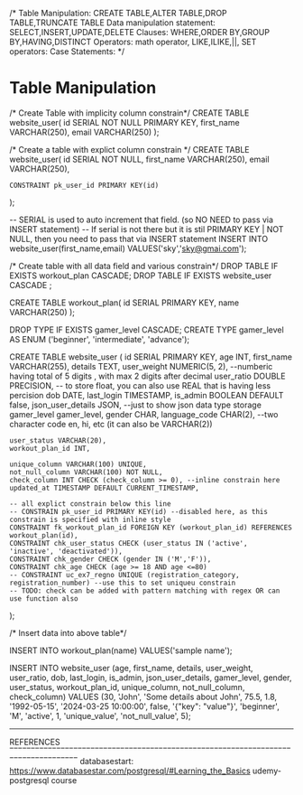/*
Table Manipulation: CREATE TABLE,ALTER TABLE,DROP TABLE,TRUNCATE TABLE
Data manipulation statement: SELECT,INSERT,UPDATE,DELETE
Clauses:    WHERE,ORDER BY,GROUP BY,HAVING,DISTINCT
Operators: math operator, LIKE,ILIKE,||,
SET operators:
Case Statements: 
*/

# Table Manipulation
/* Create Table with implicity column constrain*/
CREATE TABLE website_user(
    id SERIAL NOT NULL PRIMARY KEY,
    first_name VARCHAR(250),
    email VARCHAR(250)
);

/* Create a table with explict column constrain */
CREATE TABLE website_user(
    id SERIAL NOT NULL,
    first_name VARCHAR(250),
    email VARCHAR(250),

    CONSTRAINT pk_user_id PRIMARY KEY(id)
);

-- SERIAL is used to auto increment that field. (so NO NEED to pass via INSERT statement)
-- If serial is not there but it is stil PRIMARY KEY | NOT NULL, then you need to pass that via INSERT statement
INSERT INTO website_user(first_name,email)
VALUES('sky','sky@gmai.com');

/* Create table with all data field and various constrain*/
DROP TABLE IF EXISTS workout_plan CASCADE;
DROP TABLE IF EXISTS website_user CASCADE ;

CREATE TABLE workout_plan(
	id SERIAL PRIMARY KEY,
	name VARCHAR(250)
);

DROP TYPE IF EXISTS gamer_level CASCADE;
CREATE TYPE gamer_level AS ENUM ('beginner', 'intermediate', 'advance');

CREATE TABLE website_user (
    id SERIAL PRIMARY KEY,
    age INT,
    first_name VARCHAR(255),
    details TEXT,
    user_weight NUMERIC(5, 2), --numberic having total of 5 digits , with max 2 digits after decimal
    user_ratio DOUBLE PRECISION, -- to store float, you can also use REAL that is having less percision
    dob DATE,
    last_login TIMESTAMP,
    is_admin BOOLEAN DEFAULT false,
    json_user_details JSON, --just to show json data type storage
	gamer_level gamer_level,
    gender CHAR, 
    language_code CHAR(2), --two character code en, hi, etc (it can also be VARCHAR(2))

    user_status VARCHAR(20),
    workout_plan_id INT, 

    unique_column VARCHAR(100) UNIQUE,
    not_null_column VARCHAR(100) NOT NULL,
    check_column INT CHECK (check_column >= 0), --inline constrain here
    updated_at TIMESTAMP DEFAULT CURRENT_TIMESTAMP,

    -- all explict constrain below this line
    -- CONSTRAIN pk_user_id PRIMARY KEY(id) --disabled here, as this constrain is specified with inline style
    CONSTRAINT fk_workout_plan_id FOREIGN KEY (workout_plan_id) REFERENCES workout_plan(id),
    CONSTRAINT chk_user_status CHECK (user_status IN ('active', 'inactive', 'deactivated')),
	CONSTRAINT chk_gender CHECK (gender IN ('M','F')),
    CONSTRAINT chk_age CHECK (age >= 18 AND age <=80)
    -- CONSTRAINT uc_ex7_regno UNIQUE (registration_category, registration_number) --use this to set uniqueu constrain
    -- TODO: check can be added with pattern matching with regex OR can use function also
);

/* Insert data into above table*/

INSERT INTO workout_plan(name) VALUES('sample name');

INSERT INTO website_user (age, first_name, details, user_weight, user_ratio, dob, last_login, is_admin, json_user_details, gamer_level, gender, user_status, workout_plan_id, unique_column, not_null_column, check_column)
VALUES
    (30, 'John', 'Some details about John', 75.5, 1.8, '1992-05-15', '2024-03-25 10:00:00', false, '{"key": "value"}', 'beginner', 'M', 'active', 1, 'unique_value', 'not_null_value', 5);



__________________________________________________________________________________
REFERENCES
‾‾‾‾‾‾‾‾‾‾‾‾‾‾‾‾‾‾‾‾‾‾‾‾‾‾‾‾‾‾‾‾‾‾‾‾‾‾‾‾‾‾‾‾‾‾‾‾‾‾‾‾‾‾‾‾‾‾‾‾‾‾‾‾‾‾‾‾‾‾‾‾‾‾‾‾‾‾‾‾‾‾
databasestart: https://www.databasestar.com/postgresql/#Learning_the_Basics
udemy-postgresql course